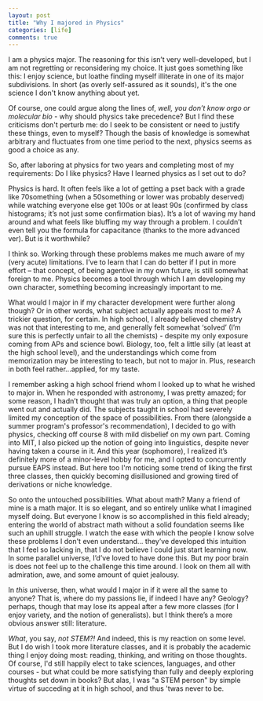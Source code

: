 ```yaml
---
layout: post
title: "Why I majored in Physics"
categories: [life]
comments: true
---
```

I am a physics major. The reasoning for this isn’t very well-developed, but I am not regretting or reconsidering my choice. It just goes something like this: I enjoy science, but loathe finding myself illiterate in one of its major subdivisions. In short (as overly self-assured as it sounds), it's the one science I don't know anything about yet.

Of course, one could argue along the lines of, _well, you don’t know orgo or  molecular bio_ - why should physics take precedence? But I find these criticisms don't perturb me: do I seek to be consistent or need to justify these things, even to myself? Though the basis of knowledge is somewhat arbitrary and fluctuates from one time period to the next, physics seems as good a choice as any.

So, after laboring at physics for two years and completing most of my requirements: Do I like physics? Have I learned physics as I set out to do?

Physics is hard. It often feels like a lot of getting a pset back with a grade like 70something (when a 50something or lower was probably deserved) while watching everyone else get 100s or at least 90s (confirmed by class histograms; it’s not just some confirmation bias). It’s a lot of waving my hand around and what feels like bluffing my way through a problem. I couldn’t even tell you the formula for capacitance (thanks to the more advanced ver). But is it worthwhile?

I think so. Working through these problems makes me much aware of my (very acute) limitations. I’ve to learn that I can do better if I put in more effort – that concept, of being agentive in my own future, is still somewhat foreign to me. Physics becomes a tool through which I am developing my own character, something becoming increasingly important to me.

What would I major in if my character development were further along though? Or in other words, what subject actually appeals most to me? A trickier question, for certain. In high school, I already believed chemistry was not that interesting to me, and generally felt somewhat ‘solved’ (I’m sure this is perfectly unfair to all the chemists) - despite my only exposure coming from APs and science bowl. Biology, too, felt a  little silly (at least at the high school level), and the understandings which come from memorization may be interesting to teach, but not to major in. Plus, research in both feel rather...applied, for my taste.

I remember asking a high school friend whom I looked up to what he wished to major in. When he responded with astronomy, I was pretty amazed; for some reason, I hadn’t thought that was truly an option, a thing that people went out and actually did. The subjects taught in school had severely limited my conception of the space of possibilities. From there (alongside a summer program's professor's recommendation), I decided to go with physics, checking off course 8 with mild disbelief on my own part. Coming into MIT, I also picked up the notion of going into linguistics, despite never having taken a course in it. And this year (sophomore), I realized it’s definitely more of a minor-level hobby for me, and I opted to concurrently pursue EAPS instead. But here too I'm noticing some trend of liking the first three classes, then quickly becoming disillusioned and growing tired of derivations or niche knowledge.

So onto the untouched possibilities. What about math? Many a friend of mine is a math major. It is so elegant, and so entirely unlike what I imagined myself doing. But everyone I know is so accomplished in this field already; entering the world of abstract math without a solid foundation seems like such an uphill struggle. I watch the ease with which the people I know solve these problems I don't even understand... they’ve developed this intuition that I feel so lacking in, that I do not believe I could just start learning now. In some parallel universe, I’d’ve loved to have done this. But my poor brain is does not feel up to the challenge this time around. I look on them all with admiration, awe, and some amount of quiet jealousy.

In _this_ universe, then, what would I major in if it were all the same to anyone? That is, where do my passions lie, if indeed I have any? Geology? perhaps, though that may lose its appeal after a few more classes (for I enjoy variety, and the notion of generalists). but I think there’s a more obvious answer still: literature.

_What_, you say, _not STEM?!_ And indeed, this is my reaction on some level. But I do wish I took more literature classes, and it is probably the academic thing I enjoy doing most: reading, thinking, and writing on those thoughts. Of course, I'd still happily elect to take sciences, languages, and other courses - but what could be more satisfying than fully and deeply exploring thoughts set down in books? But alas, I was "a STEM person" by simple virtue of succeding at it in high school, and thus 'twas never to be.
